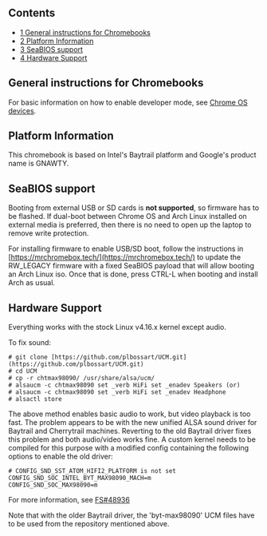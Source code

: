 ## Contents

*   [1 General instructions for Chromebooks](#General_instructions_for_Chromebooks)
*   [2 Platform Information](#Platform_Information)
*   [3 SeaBIOS support](#SeaBIOS_support)
*   [4 Hardware Support](#Hardware_Support)

## General instructions for Chromebooks

For basic information on how to enable developer mode, see [Chrome OS devices](/index.php/Chrome_OS_devices "Chrome OS devices").

## Platform Information

This chromebook is based on Intel's Baytrail platform and Google's product name is GNAWTY.

## SeaBIOS support

Booting from external USB or SD cards is **not supported**, so firmware has to be flashed. If dual-boot between Chrome OS and Arch Linux installed on external media is preferred, then there is no need to open up the laptop to remove write protection.

For installing firmware to enable USB/SD boot, follow the instructions in [https://mrchromebox.tech/](https://mrchromebox.tech/) to update the RW_LEGACY firmware with a fixed SeaBIOS payload that will allow booting an Arch Linux iso. Once that is done, press CTRL-L when booting and install Arch as usual.

## Hardware Support

Everything works with the stock Linux v4.16.x kernel except audio.

To fix sound:

```
# git clone [https://github.com/plbossart/UCM.git](https://github.com/plbossart/UCM.git)
# cd UCM
# cp -r chtmax98090/ /usr/share/alsa/ucm/
# alsaucm -c chtmax98090 set _verb HiFi set _enadev Speakers (or)
# alsaucm -c chtmax98090 set _verb HiFi set _enadev Headphone
# alsactl store

```

The above method enables basic audio to work, but video playback is too fast. The problem appears to be with the new unified ALSA sound driver for Baytrail and Cherrytrail machines. Reverting to the old Baytrail driver fixes this problem and both audio/video works fine. A custom kernel needs to be compiled for this purpose with a modified config containing the following options to enable the old driver:

```
# CONFIG_SND_SST_ATOM_HIFI2_PLATFORM is not set
CONFIG_SND_SOC_INTEL_BYT_MAX98090_MACH=m
CONFIG_SND_SOC_MAX98090=m

```

For more information, see [FS#48936](https://bugs.archlinux.org/task/48936)

Note that with the older Baytrail driver, the 'byt-max98090' UCM files have to be used from the repository mentioned above.